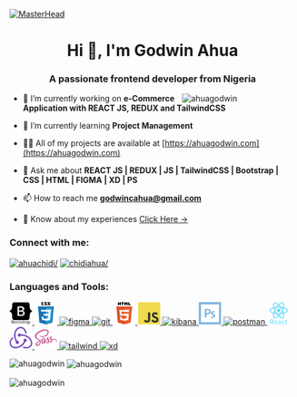 [![MasterHead](https://www.digitalsolutionservices.com/img/services/website1.gif)](https://ahuagodwin.com)
<h1 align="center">Hi 👋, I'm Godwin Ahua</h1>
<h3 align="center">A passionate frontend developer from Nigeria</h3>

<img align="right" width="200" src="https://miro.medium.com/max/1360/0*7Q3yvSIv_t0ioJ-Z.gif" alt="ahuagodwin" />


- 🔭 I’m currently working on **e-Commerce Application with REACT JS, REDUX and TailwindCSS**

- 🌱 I’m currently learning **Project Management**

- 👨‍💻 All of my projects are available at [https://ahuagodwin.com](https://ahuagodwin.com)

- 💬 Ask me about **REACT JS | REDUX | JS | TailwindCSS | Bootstrap | CSS | HTML | FIGMA | XD | PS**

- 📫 How to reach me **godwincahua@gmail.com**

- 📄 Know about my experiences [Click Here -> ](mailto:godwincahua@gmail.com)

<h3 align="left">Connect with me:</h3>
<p align="left">
<a href="https://linkedin.com/in/ahuachidi/" target="blank"><img align="center" src="https://raw.githubusercontent.com/rahuldkjain/github-profile-readme-generator/master/src/images/icons/Social/linked-in-alt.svg" alt="ahuachidi/" height="30" width="40" /></a>
<a href="https://fb.com/chidiahua/" target="blank"><img align="center" src="https://raw.githubusercontent.com/rahuldkjain/github-profile-readme-generator/master/src/images/icons/Social/facebook.svg" alt="chidiahua/" height="30" width="40" /></a>
</p>

<h3 align="left">Languages and Tools:</h3>
<p align="left"> <a href="https://getbootstrap.com" target="_blank" rel="noreferrer"> <img src="https://raw.githubusercontent.com/devicons/devicon/master/icons/bootstrap/bootstrap-plain-wordmark.svg" alt="bootstrap" width="40" height="40"/> </a>  <a href="https://www.w3schools.com/css/" target="_blank" rel="noreferrer"> <img src="https://raw.githubusercontent.com/devicons/devicon/master/icons/css3/css3-original-wordmark.svg" alt="css3" width="40" height="40"/> </a> <a href="https://www.figma.com/" target="_blank" rel="noreferrer"> <img src="https://www.vectorlogo.zone/logos/figma/figma-icon.svg" alt="figma" width="40" height="40"/> </a> <a href="https://git-scm.com/" target="_blank" rel="noreferrer"> <img src="https://www.vectorlogo.zone/logos/git-scm/git-scm-icon.svg" alt="git" width="40" height="40"/> </a> <a href="https://www.w3.org/html/" target="_blank" rel="noreferrer"> <img src="https://raw.githubusercontent.com/devicons/devicon/master/icons/html5/html5-original-wordmark.svg" alt="html5" width="40" height="40"/> </a> <a href="https://developer.mozilla.org/en-US/docs/Web/JavaScript" target="_blank" rel="noreferrer"> <img src="https://raw.githubusercontent.com/devicons/devicon/master/icons/javascript/javascript-original.svg" alt="javascript" width="40" height="40"/> </a> <a href="https://www.elastic.co/kibana" target="_blank" rel="noreferrer"> <img src="https://www.vectorlogo.zone/logos/elasticco_kibana/elasticco_kibana-icon.svg" alt="kibana" width="40" height="40"/> </a> <a href="https://www.photoshop.com/en" target="_blank" rel="noreferrer"> <img src="https://raw.githubusercontent.com/devicons/devicon/master/icons/photoshop/photoshop-line.svg" alt="photoshop" width="40" height="40"/> </a> <a href="https://postman.com" target="_blank" rel="noreferrer"> <img src="https://www.vectorlogo.zone/logos/getpostman/getpostman-icon.svg" alt="postman" width="40" height="40"/> </a> <a href="https://reactjs.org/" target="_blank" rel="noreferrer"> <img src="https://raw.githubusercontent.com/devicons/devicon/master/icons/react/react-original-wordmark.svg" alt="react" width="40" height="40"/> </a> <a href="https://redux.js.org" target="_blank" rel="noreferrer"> <img src="https://raw.githubusercontent.com/devicons/devicon/master/icons/redux/redux-original.svg" alt="redux" width="40" height="40"/> </a> <a href="https://sass-lang.com" target="_blank" rel="noreferrer"> <img src="https://raw.githubusercontent.com/devicons/devicon/master/icons/sass/sass-original.svg" alt="sass" width="40" height="40"/> </a> <a href="https://tailwindcss.com/" target="_blank" rel="noreferrer"> <img src="https://www.vectorlogo.zone/logos/tailwindcss/tailwindcss-icon.svg" alt="tailwind" width="40" height="40"/> </a> <a href="https://www.adobe.com/products/xd.html" target="_blank" rel="noreferrer"> <img src="https://cdn.worldvectorlogo.com/logos/adobe-xd.svg" alt="xd" width="40" height="40"/> </a> </p>

<p><img align="left" src="https://github-readme-stats.vercel.app/api/top-langs?username=ahuagodwin&show_icons=true&locale=en&layout=compact" alt="ahuagodwin" /></p>

<p>&nbsp;<img align="center" src="https://github-readme-stats.vercel.app/api?username=ahuagodwin&show_icons=true&locale=en" alt="ahuagodwin" /></p>

<p><img align="center" src="https://github-readme-streak-stats.herokuapp.com/?user=ahuagodwin&" alt="ahuagodwin" /></p>

